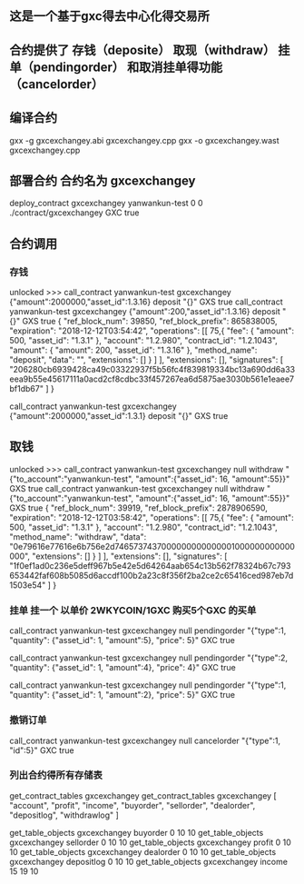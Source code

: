 ## 这是一个基于gxc得去中心化得交易所


## 合约提供了 存钱（deposite） 取现（withdraw） 挂单（pendingorder） 和取消挂单得功能（cancelorder）

## 编译合约
gxx -g gxcexchangey.abi gxcexchangey.cpp
gxx -o gxcexchangey.wast gxcexchangey.cpp


## 部署合约 合约名为 gxcexchangey
deploy_contract gxcexchangey yanwankun-test 0 0 ./contract/gxcexchangey GXC true

## 合约调用

### 存钱
unlocked >>> call_contract yanwankun-test gxcexchangey {"amount":2000000,"asset_id":1.3.16} deposit "{}" GXS true
call_contract yanwankun-test gxcexchangey {"amount":200,"asset_id":1.3.16} deposit "{}" GXS true
{
  "ref_block_num": 39850,
  "ref_block_prefix": 865838005,
  "expiration": "2018-12-12T03:54:42",
  "operations": [[
      75,{
        "fee": {
          "amount": 500,
          "asset_id": "1.3.1"
        },
        "account": "1.2.980",
        "contract_id": "1.2.1043",
        "amount": {
          "amount": 200,
          "asset_id": "1.3.16"
        },
        "method_name": "deposit",
        "data": "",
        "extensions": []
      }
    ]
  ],
  "extensions": [],
  "signatures": [
    "206280cb6939428ca49c03322937f5b56fc4f839819334bc13a690dd6a33eea9b55e45617111a0acd2cf8cdbc33f457267ea6d5875ae3030b561e1eaee7bf1db67"
  ]
}

call_contract yanwankun-test gxcexchangey {"amount":2000000,"asset_id":1.3.1} deposit "{}" GXS true

## 取钱
unlocked >>> call_contract yanwankun-test gxcexchangey null withdraw "{\"to_account\":\"yanwankun-test\", \"amount\":{\"asset_id\": 16, \"amount\":55}}" GXS true
call_contract yanwankun-test gxcexchangey null withdraw "{\"to_account\":\"yanwankun-test\", \"amount\":{\"asset_id\": 16, \"amount\":55}}" GXS true
{
  "ref_block_num": 39919,
  "ref_block_prefix": 2878906590,
  "expiration": "2018-12-12T03:58:42",
  "operations": [[
      75,{
        "fee": {
          "amount": 500,
          "asset_id": "1.3.1"
        },
        "account": "1.2.980",
        "contract_id": "1.2.1043",
        "method_name": "withdraw",
        "data": "0e79616e77616e6b756e2d7465737437000000000000001000000000000000",
        "extensions": []
      }
    ]
  ],
  "extensions": [],
  "signatures": [
    "1f0ef1ad0c236e5deff967b5e42e5d64264aab654c13b562f78324b67c793653442faf608b5085d6accdf100b2a23c8f356f2ba2ce2c65416ced987eb7d1503e54"
  ]
}


### 挂单 挂一个 以单价 2WKYCOIN/1GXC 购买5个GXC 的买单
call_contract yanwankun-test gxcexchangey null pendingorder "{\"type\":1, \"quantity\": {\"asset_id\": 1, \"amount\":5}, \"price\": 5}" GXC true

call_contract yanwankun-test gxcexchangey null pendingorder "{\"type\":2, \"quantity\": {\"asset_id\": 1, \"amount\":4}, \"price\": 4}" GXC true

call_contract yanwankun-test gxcexchangey null pendingorder "{\"type\":1, \"quantity\": {\"asset_id\": 1, \"amount\":2}, \"price\": 5}" GXC true

### 撤销订单

call_contract yanwankun-test gxcexchangey null cancelorder "{\"type\":1, \"id\":5}" GXC true

### 列出合约得所有存储表
get_contract_tables gxcexchangey
get_contract_tables gxcexchangey
[
  "account",
  "profit",
  "income",
  "buyorder",
  "sellorder",
  "dealorder",
  "depositlog",
  "withdrawlog"
]


get_table_objects gxcexchangey buyorder 0 10 10
get_table_objects gxcexchangey sellorder 0 10 10
get_table_objects gxcexchangey profit 0 10 10
get_table_objects gxcexchangey dealorder 0 10 10
get_table_objects gxcexchangey depositlog 0 10 10
get_table_objects gxcexchangey income 15 19 10

